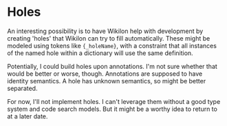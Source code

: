 Holes
=====

An interesting possibility is to have Wikilon help with development by creating 'holes' that Wikilon can try to fill automatically. These might be modeled using tokens like `{_holeName}`, with a constraint that all instances of the named hole within a dictionary will use the same definition.

Potentially, I could build holes upon annotations. I'm not sure whether that would be better or worse, though. Annotations are supposed to have identity semantics. A hole has unknown semantics, so might be better separated.

For now, I'll not implement holes. I can't leverage them without a good type system and code search models. But it might be a worthy idea to return to at a later date.



